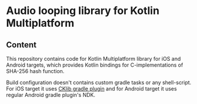 # Audio looping library for Kotlin Multiplatform

## Content

This repository contains code for Kotlin Multiplatform library for iOS and Android targets, which
provides Kotlin bindings for C-implementations of SHA-256 hash function.

Build configuration doesn't contains custom gradle tasks or any shell-script. For iOS target
it uses [CKlib gradle plugin](https://github.com/touchlab/cklib) and for Android target it uses regular Android gradle plugin's NDK.
